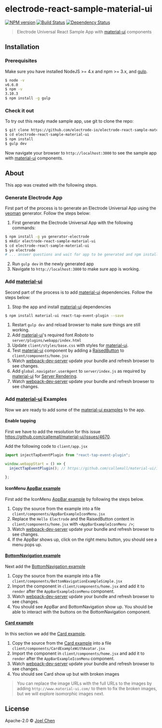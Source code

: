 # electrode-react-sample-material-ui

[![NPM version][npm-image]][npm-url] [![Build Status][travis-image]][travis-url] [![Dependency Status][daviddm-image]][daviddm-url]

> Electrode Universal React Sample App with [material-ui] components


## Installation

### Prerequisites

Make sure you have installed NodeJS >= 4.x and npm >= 3.x, and [gulp].

  ```bash
  $ node -v
  v6.6.0
  $ npm -v
  3.10.3
  $ npm install -g gulp
  ```

### Check it out

To try out this ready made sample app, use git to clone the repo:

```sh
$ git clone https://github.com/electrode-io/electrode-react-sample-material-ui.git
$ cd electrode-react-sample-material-ui
$ npm install
$ gulp dev
```

Now navigate your browser to `http://localhost:3000` to see the sample app with [material-ui] components.

## About

This app was created with the following steps.


### Generate Electrode App

First part of the process is to generate an Electrode Universal App using the [yeoman] generator.  Follow the steps below:

1. First generate the Electrode Universal App with the following commands:

  ```bash
  $ npm install -g yo generator-electrode
  $ mkdir electrode-react-sample-material-ui
  $ cd electrode-react-sample-material-ui
  $ yo electrode
  # ... answer questions and wait for app to be generated and npm install completed ...
  ```

2. Run `gulp dev` in the newly generated app
3. Navigate to `http://localhost:3000` to make sure app is working.

### Add [material-ui]

Second part of the process is to add [material-ui] dependencies.  Follow the steps below:

1. Stop the app and install [material-ui] dependencies

  ```bash
  $ npm install material-ui react-tap-event-plugin --save
  ```

1. Restart `gulp dev` and reload browser to make sure things are still working.
1. Add [material-ui]'s required font *Roboto* to `server/plugins/webapp/index.html`
1. Update `client/styles/base.css` with styles for [material-ui].
1. Test [material-ui] component by adding a [RaisedButton] to `client/components/home.jsx`
1. Watch [webpack-dev-server] update your bundle and refresh browser to see changes.
1. Add `global.navigator.userAgent` to `server/index.js` as required by [material-ui] for [Server Rendering].
1. Watch [webpack-dev-server] update your bundle and refresh browser to see changes.

### Add [material-ui] Examples

Now we are ready to add some of the [material-ui examples] to the app.

#### Enable tapping

First we have to add the resolution for this issue https://github.com/callemall/material-ui/issues/4670.

Add the following code to `client/app.jsx`

```js
import injectTapEventPlugin from "react-tap-event-plugin";

window.webappStart = () => {
  injectTapEventPlugin(); // https://github.com/callemall/material-ui/issues/4670
  
};
```

#### IconMenu [AppBar example]

First add the IconMenu [AppBar example] by following the steps below.

1. Copy the source from the example into a file `client/components/AppBarExampleIconMenu.jsx`
2. Replace the `Hello Electrode` and the RaisedButton content in `client/components/home.jsx` with `<AppBarExampleIconMenu />`;
3. Watch [webpack-dev-server] update your bundle and refresh browser to see changes.
4. If the AppBar shows up, click on the right menu button, you should see a menu pops up.

#### [BottomNavigation example]

Next add the [BottomNavigation example]

1. Copy the source from the example into a file `client/components/BottomNavigationExampleSimple.jsx`
2. Import the component in `client/components/home.jsx` and add it to `render` after the `AppBarExampleIconMenu` component.
3. Watch [webpack-dev-server] update your bundle and refresh browser to see changes.
4. You should see AppBar and BottomNavigation show up.  You should be able to interact with the buttons on the BottomNavigation component.

#### [Card example]

In this section we add the [Card example].

1. Copy the source from the [Card example] into a file `client/components/CardExampleWithAvatar.jsx`
2. Import the component in `client/components/home.jsx` and add it to `render` after the `AppBarExampleIconMenu` component.
3. Watch [webpack-dev-server] update your bundle and refresh browser to see changes.
4. You should see Card show up but with broken images

> You can replace the image URLs with the full URLs to the images by adding `http://www.material-ui.com/` to them to fix the broken images, but we will explore isomorphic images next.


## License

Apache-2.0 © [Joel Chen](https://github.com/jchip)


[npm-image]: https://badge.fury.io/js/electrode-react-sample-material-ui.svg
[npm-url]: https://npmjs.org/package/electrode-react-sample-material-ui
[travis-image]: https://travis-ci.org/jchip/electrode-react-sample-material-ui.svg?branch=master
[travis-url]: https://travis-ci.org/jchip/electrode-react-sample-material-ui
[daviddm-image]: https://david-dm.org/jchip/electrode-react-sample-material-ui.svg?theme=shields.io
[daviddm-url]: https://david-dm.org/jchip/electrode-react-sample-material-ui
[material-ui]: http://www.material-ui.com/
[RaisedButton]: http://www.material-ui.com/#/components/raised-button
[webpack-dev-server]: https://webpack.github.io/docs/webpack-dev-server.html
[Server Rendering]: http://www.material-ui.com/#/get-started/server-rendering
[gulp]: http://gulpjs.com/
[material-ui examples]: http://www.material-ui.com/#/components/app-bar
[AppBar example]:  http://www.material-ui.com/#/components/app-bar
[BottomNavigation example]: http://www.material-ui.com/#/components/bottom-navigation
[yeoman]: http://yeoman.io/
[Card example]: http://www.material-ui.com/#/components/card
